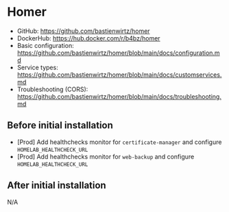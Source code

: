# Homer

- GitHub: <https://github.com/bastienwirtz/homer>
- DockerHub: <https://hub.docker.com/r/b4bz/homer>
- Basic configuration: <https://github.com/bastienwirtz/homer/blob/main/docs/configuration.md>
- Service types: <https://github.com/bastienwirtz/homer/blob/main/docs/customservices.md>
- Troubleshooting (CORS): <https://github.com/bastienwirtz/homer/blob/main/docs/troubleshooting.md>

## Before initial installation

- [Prod] Add healthchecks monitor for `certificate-manager` and configure `HOMELAB_HEALTHCHECK_URL`
- [Prod] Add healthchecks monitor for `web-backup` and configure `HOMELAB_HEALTHCHECK_URL`

## After initial installation

N/A
